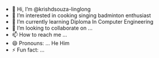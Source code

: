 - 👋 Hi, I’m @krishdsouza-linglong
- 👀 I’m interested in cooking singing badminton enthusiast
- 🌱 I’m currently learning Diploma In Computer Engineering
- 💞️ I’m looking to collaborate on ...
- 📫 How to reach me ...
- 😄 Pronouns: ... He Him 
- ⚡ Fun fact: ...

<!---
krishdsouza-linglong/krishdsouza-linglong is a ✨ special ✨ repository because its `README.md` (this file) appears on your GitHub profile.
You can click the Preview link to take a look at your changes.
--->
